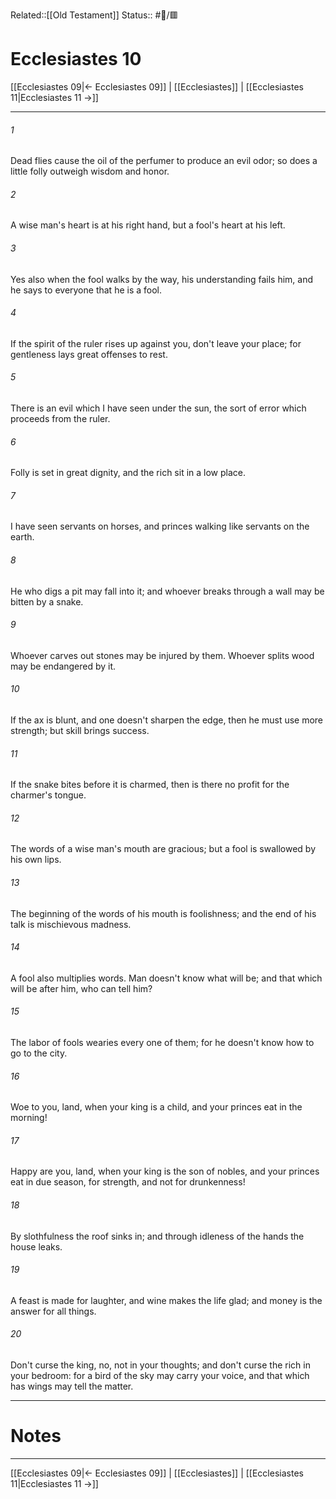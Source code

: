 Related::[[Old Testament]]
Status:: #📖/🟥
# Ecclesiastes 10

[[Ecclesiastes 09|← Ecclesiastes 09]] | [[Ecclesiastes]] | [[Ecclesiastes 11|Ecclesiastes 11 →]]
***



###### 1 
Dead flies cause the oil of the perfumer to produce an evil odor; so does a little folly outweigh wisdom and honor. 

###### 2 
A wise man's heart is at his right hand, but a fool's heart at his left. 

###### 3 
Yes also when the fool walks by the way, his understanding fails him, and he says to everyone that he is a fool. 

###### 4 
If the spirit of the ruler rises up against you, don't leave your place; for gentleness lays great offenses to rest. 

###### 5 
There is an evil which I have seen under the sun, the sort of error which proceeds from the ruler. 

###### 6 
Folly is set in great dignity, and the rich sit in a low place. 

###### 7 
I have seen servants on horses, and princes walking like servants on the earth. 

###### 8 
He who digs a pit may fall into it; and whoever breaks through a wall may be bitten by a snake. 

###### 9 
Whoever carves out stones may be injured by them. Whoever splits wood may be endangered by it. 

###### 10 
If the ax is blunt, and one doesn't sharpen the edge, then he must use more strength; but skill brings success. 

###### 11 
If the snake bites before it is charmed, then is there no profit for the charmer's tongue. 

###### 12 
The words of a wise man's mouth are gracious; but a fool is swallowed by his own lips. 

###### 13 
The beginning of the words of his mouth is foolishness; and the end of his talk is mischievous madness. 

###### 14 
A fool also multiplies words. Man doesn't know what will be; and that which will be after him, who can tell him? 

###### 15 
The labor of fools wearies every one of them; for he doesn't know how to go to the city. 

###### 16 
Woe to you, land, when your king is a child, and your princes eat in the morning! 

###### 17 
Happy are you, land, when your king is the son of nobles, and your princes eat in due season, for strength, and not for drunkenness! 

###### 18 
By slothfulness the roof sinks in; and through idleness of the hands the house leaks. 

###### 19 
A feast is made for laughter, and wine makes the life glad; and money is the answer for all things. 

###### 20 
Don't curse the king, no, not in your thoughts; and don't curse the rich in your bedroom: for a bird of the sky may carry your voice, and that which has wings may tell the matter.

---
# Notes


***
[[Ecclesiastes 09|← Ecclesiastes 09]] | [[Ecclesiastes]] | [[Ecclesiastes 11|Ecclesiastes 11 →]]
